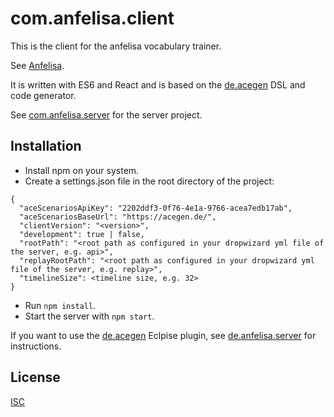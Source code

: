 # com.anfelisa.client

This is the client for the anfelisa vocabulary trainer.

See [Anfelisa](https://anfelisa.de/#).

It is written with ES6 and React and 
is based on the [de.acegen](https://github.com/annettedorothea/de.acegen) 
DSL and code generator.

See [com.anfelisa.server](https://github.com/annettedorothea/com.anfelisa.server) for the server project.

## Installation

- Install npm on your system.
- Create a settings.json file in the root directory of the project:
```
{
  "aceScenariosApiKey": "2202ddf3-0f76-4e1a-9766-acea7edb17ab",
  "aceScenariosBaseUrl": "https://acegen.de/",
  "clientVersion": "<version>",
  "development": true | false,
  "rootPath": "<root path as configured in your dropwizard yml file of the server, e.g. api>",
  "replayRootPath": "<root path as configured in your dropwizard yml file of the server, e.g. replay>",
  "timelineSize": <timeline size, e.g. 32>
}
```
- Run ```npm install```. 
- Start the server with ```npm start```.

If you want to use the [de.acegen](https://github.com/annettedorothea/de.acegen) 
Eclpise plugin, see [de.anfelisa.server](https://github.com/annettedorothea/com.anfelisa.server)
for instructions.

## License
[ISC](License.txt)
